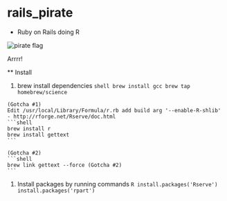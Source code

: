 rails_pirate
============

* Ruby on Rails doing R

![pirate flag](http://upload.wikimedia.org/wikipedia/commons/thumb/f/ff/Flag_of_Edward_England.svg/500px-Flag_of_Edward_England.svg.png)

Arrrr!


** Install
  1. brew install dependencies
    ```shell
    brew install gcc
    brew tap homebrew/science
    ```
    
    (Gotcha #1)
    Edit /usr/local/Library/Formula/r.rb add build arg '--enable-R-shlib'
    - http://rforge.net/Rserve/doc.html
    ```shell
    brew install r
    brew install gettext
    ```

    (Gotcha #2)
    ```shell
    brew link gettext --force (Gotcha #2)
    ```

  1. Install packages by running commands
    ```R
    install.packages('Rserve')
    install.packages('rpart')
    ```

